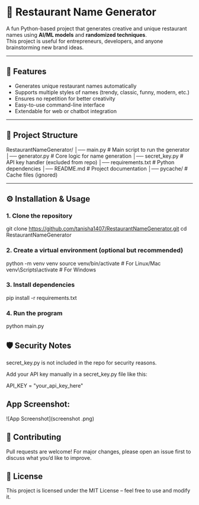 # 🍴 Restaurant Name Generator

A fun Python-based project that generates creative and unique restaurant names using **AI/ML models** and **randomized techniques**.  
This project is useful for entrepreneurs, developers, and anyone brainstorming new brand ideas.

---

## 🚀 Features
- Generates unique restaurant names automatically  
- Supports multiple styles of names (trendy, classic, funny, modern, etc.)  
- Ensures no repetition for better creativity  
- Easy-to-use command-line interface  
- Extendable for web or chatbot integration  

---

## 📂 Project Structure
RestaurantNameGenerator/
│── main.py # Main script to run the generator
│── generator.py # Core logic for name generation
│── secret_key.py # API key handler (excluded from repo)
│── requirements.txt # Python dependencies
│── README.md # Project documentation
│── pycache/ # Cache files (ignored)


---

## ⚙️ Installation & Usage

### 1. Clone the repository
git clone https://github.com/tanisha1407/RestaurantNameGenerator.git
cd RestaurantNameGenerator

### 2. Create a virtual environment (optional but recommended)

python -m venv venv
source venv/bin/activate   # For Linux/Mac
venv\Scripts\activate      # For Windows

### 3. Install dependencies
pip install -r requirements.txt

### 4. Run the program
python main.py

## 🛡️ Security Notes

secret_key.py is not included in the repo for security reasons.

Add your API key manually in a secret_key.py file like this:

API_KEY = "your_api_key_here"

## App Screenshot:
![App Screenshot](screenshot .png)



## 🤝 Contributing

Pull requests are welcome! For major changes, please open an issue first to discuss what you’d like to improve.

## 📜 License

This project is licensed under the MIT License – feel free to use and modify it.
